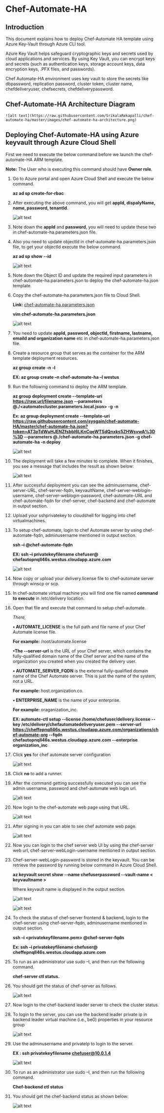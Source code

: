 # Chef-Automate-HA

## Introduction

This document explains how to deploy Chef-Automate HA template using Azure Key-Vault through Azure CLI tool.

Azure Key Vault helps safeguard cryptographic keys and secrets used by cloud applications and services. By using Key Vault, you can encrypt keys and secrets (such as authentication keys, storage account keys, data encryption keys, .PFX files, and passwords).

Chef Automate-HA environment uses key vault to store the secrets like dbpassword, replication password, cluster token, cluster name, chefdeliveryuser, chefsecrets, chefdeliverypassword.

## Chef-Automate-HA Architecture Diagram

    ![alt text](https://raw.githubusercontent.com/SrikalaRekapalli/chef-automate-ha/master/images/chef-automate-ha-architecture.png)

## Deploying Chef-Automate-HA using Azure keyvault through Azure Cloud Shell

First we need to execute the below command before we launch the chef-automate-HA ARM template.

**Note:**  The User who is executing this command should have **Owner role**.

1. Go to Azure portal and open Azure Cloud Shell and execute the below command.

    **az ad sp create-for-rbac**

2.	After executing the above command, you will get **appId, dispalyName, name, password, tenantId**.

    ![alt text](https://raw.githubusercontent.com/SrikalaRekapalli/chef-automate-ha/master/images/1.png)

3.	Note down the **appId** and **password**, you will need to update these two in chef-automate-ha.parameters.json file.

4.	Also you need to update objectId in chef-automate-ha.parameters.json file, to get your objectId execute the below command.

    **az ad sp show --id <appId>**

    ![alt text](https://raw.githubusercontent.com/SrikalaRekapalli/chef-automate-ha/master/images/2.png)

5.	Note down the Object ID and update the required input parameters in chef-automate-ha.parameters.json to deploy the chef-automate-ha.json template.

6.	Copy the chef-automate-ha.parameters.json file to Cloud Shell.

    **Link:** [chef-automate-ha.parameters.json](https://raw.githubusercontent.com/sysgain/chef-automate-HA/chef-ha-staging/chef-automate-ha.parameters.json?token=AT3pTZMOnKgsXY707BtfECCqeFKNX9tWks5ZL_BYwA%3D%3D)

    **vim chef-automate-ha.parameters.json**

    ![alt text](https://raw.githubusercontent.com/SrikalaRekapalli/chef-automate-ha/master/images/3.png)

7.	You need to update **appId, password, objectId, firstname, lastname, emaild and organization name** etc in chef-automate-ha.parameters.json file.

8.	Create a resource group that serves as the container for the ARM template deployment resources.

    **az group create -n <RGNAME> -l <LOCATION>**

    **EX: az group create –n chef-automate-ha –l westus**

9.	Run the following command to deploy the ARM template.

    **az group deployment create --template-uri <https://raw.url/filename.json> --parameters @./<automatecluster.parameters.local.json> -g <RG Name> -n <deploymentName>**

    **Ex: az group deployment create --template-uri https://raw.githubusercontent.com/sysgain/chef-automate-HA/master/chef-automate-ha.json?token=AT3pTdWuHJENZfsbbl6LKnCqeWTSdQnxks5ZHWsvwA%3D%3D --parameters @./chef-automate-ha.parameters.json -g chef-automate-ha -n deploy**

    ![alt text](https://raw.githubusercontent.com/SrikalaRekapalli/chef-automate-ha/master/images/4.png)

10.	The deployment will take a few minutes to complete. When it finishes, you see a message that includes the result as shown below:

    ![alt text](https://raw.githubusercontent.com/SrikalaRekapalli/chef-automate-ha/master/images/5.png)
 
11.	After successful deployment you can see the adminusername, chef-server-URL, chef-server-fqdn, keyvaultName, chef-server-weblogin-username, chef-server-weblogin-password, chef-automate-URL and chef-automate-fqdn for chef-server, chef-backend and chef-automate in output section.

12.	Upload your sshprivatekey to cloudshell for logging into chef virtualmachines.

13.	To setup chef-automate, login to chef Automate server by using chef-automate-fqdn, adminusername mentioned in output section.

    **ssh –i <privatekeyfilename> <username>@chef-automate-fqdn**

    **EX: ssh –i privatekeyfilename chefuser@ chefautopnqll46s.westus.cloudapp.azure.com**

    ![alt text](https://raw.githubusercontent.com/SrikalaRekapalli/chef-automate-ha/master/images/6.png)

14.	Now copy or upload your delivery.license file to chef-automate server through winscp or scp.

15.	In chef-automate virtual machine you will find one file named **command to execute** in /etc/delivery location.

16.	Open that file and execute that command to setup chef-automate.

    *There,*

    **•	AUTOMATE_LICENSE** is the full path and file name of your Chef Automate license file.

    **For example:** /root/automate.license

    **•The --server-url** is the URL of your Chef server, which contains the fully-qualified domain name of the Chef server and the name of the organization you created when you created the delivery user.

    **•	AUTOMATE_SERVER_FQDN** is the external fully-qualified domain name of the Chef Automate server. This is just the name of the system, not a URL.

    **For example:** host.organization.co.

    **•	ENTERPRISE_NAME** is the name of your enterprise.

    **For example:** oraganization_inc.

    **EX: automate-ctl setup --license /home/chefuser/delivery.license --key /etc/delivery/chefautomatedeliveryuser.pem --server-url https://cheffepnqll46s.westus.cloudapp.azure.com/organizations/chef-automate-org --fqdn chefautopnqll46s.westus.cloudapp.azure.com --enterprise organization_inc**

17.	Click **yes** for chef automate server configuration 

    ![alt text](https://raw.githubusercontent.com/SrikalaRekapalli/chef-automate-ha/master/images/7.png)

18.	Click **no** to add a runner.

19.	After the command getting successfully executed you can see the admin username, password and chef-automate web login url.

    ![alt text](https://raw.githubusercontent.com/SrikalaRekapalli/chef-automate-ha/master/images/8.png)

20.	Now login to the chef-automate web page using that URL.

    ![alt text](https://raw.githubusercontent.com/SrikalaRekapalli/chef-automate-ha/master/images/9.png)

21.	After signing in you can able to see chef automate web page.

    ![alt text](https://raw.githubusercontent.com/SrikalaRekapalli/chef-automate-ha/master/images/10.png)

22.	Now you can login to the chef server web UI by using the chef-server web url, chef-server-webLogin-username mentioned in output section.

23.	Chef-server-webLogin-password is stored in the keyvault. You can be retrieve the password by running below command in Azure Cloud Shell.

    **az keyvault secret show --name chefuserpassword --vault-name < keyvaultname >**

    Where keyvault name is displayed in the output section.

    ![alt text](https://raw.githubusercontent.com/SrikalaRekapalli/chef-automate-ha/master/images/11.png)

    ![alt text](https://raw.githubusercontent.com/SrikalaRekapalli/chef-automate-ha/master/images/12.png)

24.	To check the status of chef-server frontend & backend, login to the chef-server using chef-server-fqdn, adminusername mentioned in output section.

    **ssh –i <privatekeyfilename.pem> <username>@chef-server-fqdn**

    **Ex: ssh –i privatekeyfilename chefuser@ cheffepnqll46s.westus.cloudapp.azure.com**

25.	To run as an administrator use sudo –I, and then run the following command.

    **chef-server ctl status.**

26.	You should get the status of chef-server as follows.

    ![alt text](https://raw.githubusercontent.com/SrikalaRekapalli/chef-automate-ha/master/images/13.png)

27.	Now login to the chef-backend leader server to check the cluster status.

28.	To login to the server, you can use the backend leader private ip in backend leader virtual machine (i.e., be0) properties in your resource group

    ![alt text](https://raw.githubusercontent.com/SrikalaRekapalli/chef-automate-ha/master/images/14.png)

29.	Use the adminusername and privateIp to login to the server.

    **EX : ssh privatekeyfilename chefuser@10.0.1.4**

    ![alt text](https://raw.githubusercontent.com/SrikalaRekapalli/chef-automate-ha/master/images/15.png)

30.	To run as an administrator use sudo –I, and then run the following command.

    **Chef-backend ctl status**

31.	You should get the chef-backend status as shown below:

    ![alt text](https://raw.githubusercontent.com/SrikalaRekapalli/chef-automate-ha/master/images/16.png)




